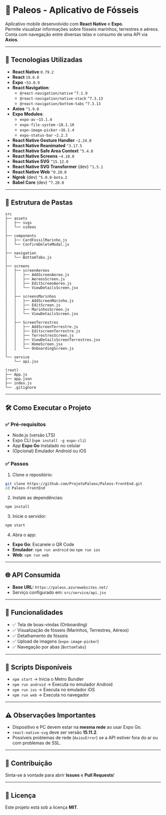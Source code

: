 
# 🦕 Paleos - Aplicativo de Fósseis

Aplicativo mobile desenvolvido com **React Native** e **Expo**.  
Permite visualizar informações sobre fósseis marinhos, terrestres e aéreos.  
Conta com navegação entre diversas telas e consumo de uma API via **Axios**.

---

## 🚀 Tecnologias Utilizadas

- **React Native** `0.79.2`
- **React** `19.0.0`
- **Expo** `~53.0.9`
- **React Navigation**:
  - `@react-navigation/native` `^7.1.9`
  - `@react-navigation/native-stack` `^7.3.13`
  - `@react-navigation/bottom-tabs` `^7.3.13`
- **Axios** `^1.9.0`
- **Expo Modules**:
  - `expo-av` `~15.1.4`
  - `expo-file-system` `~18.1.10`
  - `expo-image-picker` `~16.1.4`
  - `expo-status-bar` `~2.2.3`
- **React Native Gesture Handler** `~2.24.0`
- **React Native Reanimated** `^3.17.5`
- **React Native Safe Area Context** `^5.4.0`
- **React Native Screens** `~4.10.0`
- **React Native SVG** `^15.12.0`
- **React Native SVG Transformer** (dev) `^1.5.1`
- **React Native Web** `^0.20.0`
- **Ngrok** (dev) `^5.0.0-beta.2`
- **Babel Core** (dev) `^7.20.0`
---

## 📂 Estrutura de Pastas

```
src
├── assets
│   ├── svgs
│   └── videos
│
├── components
│   ├── CardFossilMarinho.js
│   └── ConfirmDeleteModal.js
│
├── navigation
│   └── BottomTabs.js
│
├── screens
│   ├── screenAereos
│   │   ├── AddScreenAereo.js
│   │   ├── AereosScreen.js
│   │   ├── EditScreenAereo.js
│   │   └── ViewDetailsScreen.jsx
│   │
│   ├── screensMarinhos
│   │   ├── AddScreenMarinho.js
│   │   ├── EditScreen.js
│   │   ├── MarinhosScreen.js
│   │   └── ViewDetailsScreen.jsx
│   │
│   ├── ScreenTerrestres
│   │   ├── AddScreenTerrestre.js
│   │   ├── EditscreenTerrestre.js
│   │   ├── TerrestresScreen.js
│   │   ├── ViewDetailsScreenTerrestres.jsx
│   │   ├── HomeScreen.jsx
│   │   └── OnboardingScreen.js
│
└── service
    └── api.jsx

(root)
├── App.js
├── app.json
├── index.js
└── .gitignore

```

---

## 🛠️ Como Executar o Projeto

### ✅ Pré-requisitos

- Node.js (versão LTS)
- Expo CLI (`npm install -g expo-cli`)
- App **Expo Go** instalado no celular
- (Opcional) Emulador Android ou iOS

### ✅ Passos

1. Clone o repositório:

```bash
git clone https://github.com/ProjetoPaleos/Paleos-FrontEnd.git
cd Paleos-FrontEnd
```

2. Instale as dependências:

```bash
npm install
```

3. Inicie o servidor:

```bash
npm start
```

4. Abra o app:

- **Expo Go**: Escaneie o QR Code
- **Emulador**: `npm run android` ou `npm run ios`
- **Web**: `npm run web`

---

## 🌐 API Consumida

- **Base URL:** `https://paleos.azurewebsites.net/`
- Serviço configurado em: `src/service/api.jsx`

---

## 🧭 Funcionalidades

- ✅ Tela de boas-vindas (Onboarding)
- ✅ Visualização de fósseis (Marinhos, Terrestres, Aéreos)
- ✅ Detalhamento de fósseis
- ✅ Upload de imagens (`expo-image-picker`)
- ✅ Navegação por abas (`BottomTabs`)

---

## 📜 Scripts Disponíveis

- `npm start` → Inicia o Metro Bundler
- `npm run android` → Executa no emulador Android
- `npm run ios` → Executa no emulador iOS
- `npm run web` → Executa no navegador

---

## ⚠️ Observações Importantes

- Dispositivo e PC devem estar na **mesma rede** ao usar Expo Go.
- `react-native-svg` deve ser versão **15.11.2**.
- Possíveis problemas de rede (`AxiosError`) se a API estiver fora do ar ou com problemas de SSL.

---

## 🤝 Contribuição

Sinta-se à vontade para abrir **Issues** e **Pull Requests**!

---

## 📝 Licença

Este projeto está sob a licença **MIT**.
